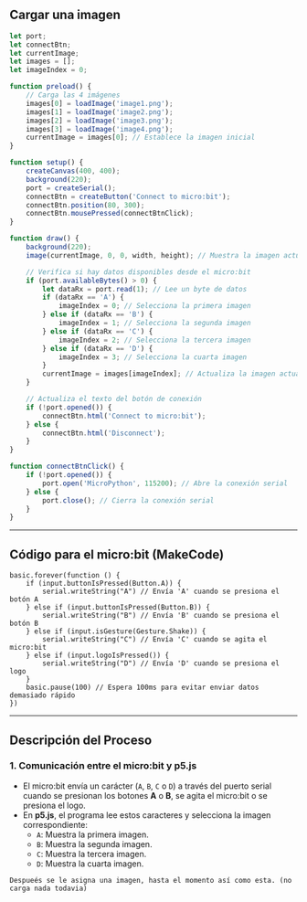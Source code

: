## Cargar una imagen



```js
let port;
let connectBtn;
let currentImage;
let images = [];
let imageIndex = 0;

function preload() {
    // Carga las 4 imágenes
    images[0] = loadImage('image1.png');
    images[1] = loadImage('image2.png');
    images[2] = loadImage('image3.png');
    images[3] = loadImage('image4.png');
    currentImage = images[0]; // Establece la imagen inicial
}

function setup() {
    createCanvas(400, 400);
    background(220);
    port = createSerial();
    connectBtn = createButton('Connect to micro:bit');
    connectBtn.position(80, 300);
    connectBtn.mousePressed(connectBtnClick);
}

function draw() {
    background(220);
    image(currentImage, 0, 0, width, height); // Muestra la imagen actual

    // Verifica si hay datos disponibles desde el micro:bit
    if (port.availableBytes() > 0) {
        let dataRx = port.read(1); // Lee un byte de datos
        if (dataRx == 'A') {
            imageIndex = 0; // Selecciona la primera imagen
        } else if (dataRx == 'B') {
            imageIndex = 1; // Selecciona la segunda imagen
        } else if (dataRx == 'C') {
            imageIndex = 2; // Selecciona la tercera imagen
        } else if (dataRx == 'D') {
            imageIndex = 3; // Selecciona la cuarta imagen
        }
        currentImage = images[imageIndex]; // Actualiza la imagen actual
    }

    // Actualiza el texto del botón de conexión
    if (!port.opened()) {
        connectBtn.html('Connect to micro:bit');
    } else {
        connectBtn.html('Disconnect');
    }
}

function connectBtnClick() {
    if (!port.opened()) {
        port.open('MicroPython', 115200); // Abre la conexión serial
    } else {
        port.close(); // Cierra la conexión serial
    }
}
```

---

## Código para el micro:bit (MakeCode)

```blocks
basic.forever(function () {
    if (input.buttonIsPressed(Button.A)) {
        serial.writeString("A") // Envía 'A' cuando se presiona el botón A
    } else if (input.buttonIsPressed(Button.B)) {
        serial.writeString("B") // Envía 'B' cuando se presiona el botón B
    } else if (input.isGesture(Gesture.Shake)) {
        serial.writeString("C") // Envía 'C' cuando se agita el micro:bit
    } else if (input.logoIsPressed()) {
        serial.writeString("D") // Envía 'D' cuando se presiona el logo
    }
    basic.pause(100) // Espera 100ms para evitar enviar datos demasiado rápido
})
```

---

## Descripción del Proceso

### 1. **Comunicación entre el micro:bit y p5.js**
   - El micro:bit envía un carácter (`A`, `B`, `C` o `D`) a través del puerto serial cuando se presionan los botones **A** o **B**, se agita el micro:bit o se presiona el logo.
   - En **p5.js**, el programa lee estos caracteres y selecciona la imagen correspondiente:
     - `A`: Muestra la primera imagen.
     - `B`: Muestra la segunda imagen.
     - `C`: Muestra la tercera imagen.
     - `D`: Muestra la cuarta imagen.
    
    Despueés se le asigna una imagen, hasta el momento así como esta. (no carga nada todavia)
    

